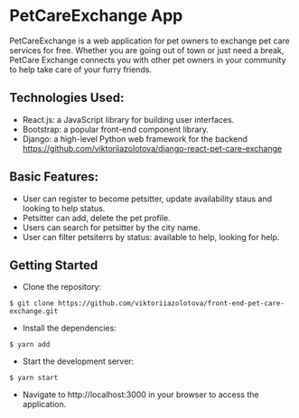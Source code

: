 # PetCareExchange App

PetCareExchange is a web application for pet owners to exchange pet care services for free.
Whether you are going out of town or just need a break, PetCare Exchange connects you with other pet owners in your community to help take care of your furry friends.

## Technologies Used:

- React.js: a JavaScript library for building user interfaces.
- Bootstrap: a popular front-end component library.
- Django: a high-level Python web framework for the backend https://github.com/viktoriiazolotova/django-react-pet-care-exchange

## Basic Features:

- User can register to become petsitter, update availability staus and looking to help status.
- Petsitter can add, delete the pet profile.
- Users can search for petsitter by the city name.
- User can filter petsiterrs by status: available to help, looking for help.


## Getting Started

- Clone the repository:
```
$ git clone https://github.com/viktoriiazolotova/front-end-pet-care-exchange.git
```
- Install the dependencies:
```
$ yarn add
```
- Start the development server:
```
$ yarn start
```
- Navigate to http://localhost:3000 in your browser to access the application.
    

   








